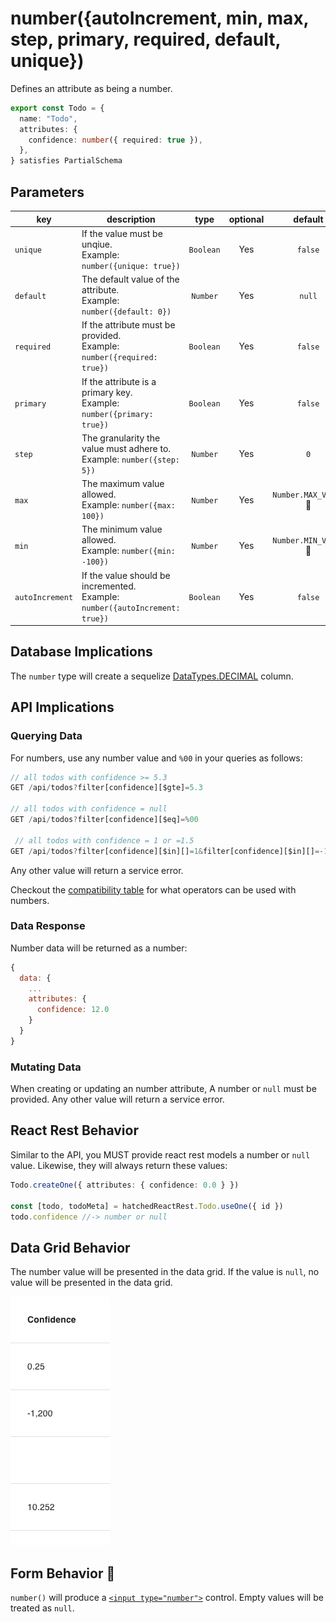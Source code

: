 # number({autoIncrement, min, max, step, primary, required, default, unique})

Defines an attribute as being a number.

```ts
export const Todo = {
  name: "Todo",
  attributes: {
    confidence: number({ required: true }),
  },
} satisfies PartialSchema
```

## Parameters

| key             | description                                                                        |   type    | optional |        default        |
| --------------- | ---------------------------------------------------------------------------------- | :-------: | :------: | :-------------------: |
| `unique`        | If the value must be unqiue. <br/> Example: `number({unique: true})`               | `Boolean` |   Yes    |        `false`        |
| `default`       | The default value of the attribute. <br/> Example: `number({default: 0})`          | `Number`  |   Yes    |        `null`         |
| `required`      | If the attribute must be provided. <br/> Example: `number({required: true})`       | `Boolean` |   Yes    |        `false`        |
| `primary`       | If the attribute is a primary key. <br/> Example: `number({primary: true})`        | `Boolean` |   Yes    |        `false`        |
| `step`          | The granularity the value must adhere to. <br/> Example: `number({step: 5})`       | `Number`  |   Yes    |          `0`          |
| `max`           | The maximum value allowed. <br/> Example: `number({max: 100})`                     | `Number`  |   Yes    | `Number.MAX_VALUE` 🛑 |
| `min`           | The minimum value allowed. <br/> Example: `number({min: -100})`                    | `Number`  |   Yes    | `Number.MIN_VALUE` 🛑 |
| `autoIncrement` | If the value should be incremented. <br/> Example: `number({autoIncrement: true})` | `Boolean` |   Yes    |        `false`        |

## Database Implications

The `number` type will create a sequelize [DataTypes.DECIMAL](https://sequelize.org/docs/v6/core-concepts/model-basics/#numbers) column.

## API Implications

### Querying Data

For numbers, use any number value and `%00` in your queries as follows:

```js
// all todos with confidence >= 5.3
GET /api/todos?filter[confidence][$gte]=5.3

// all todos with confidence = null
GET /api/todos?filter[confidence][$eq]=%00

 // all todos with confidence = 1 or =1.5
GET /api/todos?filter[confidence][$in][]=1&filter[confidence][$in][]=-1.5
```

Any other value will return a service error.

Checkout the [compatibility table](../../filtering-data/README.md#compatibility) for what operators can be used with numbers.

### Data Response

Number data will be returned as a number:

```js
{
  data: {
    ...
    attributes: {
      confidence: 12.0
    }
  }
}
```

### Mutating Data

When creating or updating an number attribute, A number or `null` must be provided. Any other value will return a service error.

## React Rest Behavior

Similar to the API, you MUST provide react rest models a number or `null` value. Likewise, they will always return these values:

```ts
Todo.createOne({ attributes: { confidence: 0.0 } })

const [todo, todoMeta] = hatchedReactRest.Todo.useOne({ id })
todo.confidence //-> number or null
```

## Data Grid Behavior

The number value will be presented in the data grid. If the value is `null`, no value will be presented in the data grid.

![Data Grid Example](../../attachments/number-column.png)

## Form Behavior 🛑

`number()` will produce a [`<input type="number">`](https://developer.mozilla.org/en-US/docs/Web/HTML/Element/input/number) control. Empty values will be treated as `null`.
